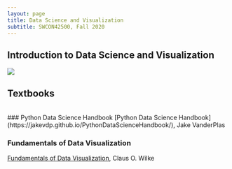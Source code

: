 ```yaml
---
layout: page
title: Data Science and Visualization
subtitle: SWCON42500, Fall 2020	
---
```


## Introduction to Data Science and Visualization
[![](http://img.youtube.com/vi/KJR_c4j_x94/0.jpg)](http://www.youtube.com/watch?v=KJR_c4j_x94 "Introduction to Data Science and Visualization")


## Textbooks
<br />
### Python Data Science Handbook
[Python Data Science Handbook](https://jakevdp.github.io/PythonDataScienceHandbook/), Jake VanderPlas

### Fundamentals of Data Visualization
[Fundamentals of Data Visualization](https://serialmentor.com/dataviz/), Claus O. Wilke
